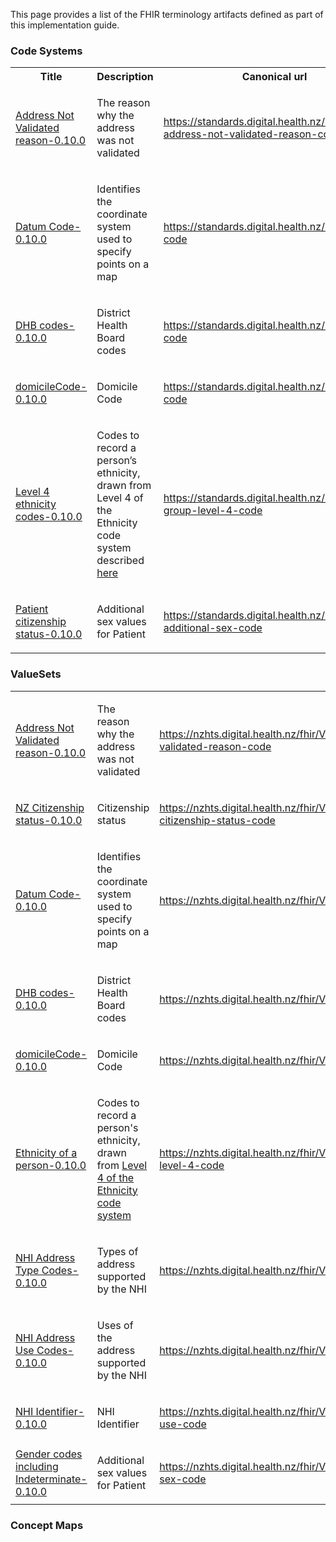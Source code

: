 This page provides a list of the FHIR terminology artifacts defined as part of this implementation guide.
<h3>Code Systems</h3>
<table class='table table-bordered table-condensed'>
<tr><th>Title</th><th>Description</th><th>Canonical url</th></tr>
<tr>
<td><a href="CodeSystem-AddressNotValidated.html">Address Not Validated reason-0.10.0</a> </td>
<td> <p>The reason why the address was not validated</p> </td>
<td> <a href="https://standards.digital.health.nz/ns/nhi-address-not-validated-reason-code">https://standards.digital.health.nz/ns/nhi-address-not-validated-reason-code</a></td>
</tr>
<tr>
<td><a href="CodeSystem-Datum.html">Datum Code-0.10.0</a> </td>
<td> <p>Identifies the coordinate system used to specify points on a map</p> </td>
<td> <a href="https://standards.digital.health.nz/ns/datum-code">https://standards.digital.health.nz/ns/datum-code</a></td>
</tr>
<tr>
<td><a href="CodeSystem-dhb-code.html">DHB codes-0.10.0</a> </td>
<td> <p>District Health Board codes</p> </td>
<td> <a href="https://standards.digital.health.nz/ns/dhb-code">https://standards.digital.health.nz/ns/dhb-code</a></td>
</tr>
<tr>
<td><a href="CodeSystem-domicile-code.html">domicileCode-0.10.0</a> </td>
<td> <p>Domicile Code</p> </td>
<td> <a href="https://standards.digital.health.nz/ns/domicile-code">https://standards.digital.health.nz/ns/domicile-code</a></td>
</tr>
<tr>
<td><a href="CodeSystem-ethnicityL4.html">Level 4 ethnicity codes-0.10.0</a> </td>
<td> <p>Codes to record a person’s ethnicity, drawn from Level 4 of the Ethnicity code system 
described <a href="http://aria.stats.govt.nz/aria/#ClassificationView:uri=http://stats.govt.nz/cms/ClassificationVersion/YVqOcFHSlguKkT17">here</a></p> </td>
<td> <a href="https://standards.digital.health.nz/ns/ethnic-group-level-4-code">https://standards.digital.health.nz/ns/ethnic-group-level-4-code</a></td>
</tr>
<tr>
<td><a href="CodeSystem-nz-additional-sex-code.html">Patient citizenship status-0.10.0</a> </td>
<td> <p>Additional sex values for Patient</p> </td>
<td> <a href="https://standards.digital.health.nz/ns/nz-additional-sex-code">https://standards.digital.health.nz/ns/nz-additional-sex-code</a></td>
</tr>
</table>
<h3>ValueSets</h3>
<table class='table table-bordered table-condensed'>
<tr>
<td><a href="ValueSet-AddressNotValidatedReason.html">Address Not Validated reason-0.10.0</a> </td>
<td> <p>The reason why the address was not validated</p></td>
<td> <a href="https://nzhts.digital.health.nz/fhir/ValueSet/address-not-validated-reason-code">https://nzhts.digital.health.nz/fhir/ValueSet/address-not-validated-reason-code</a></td>
</tr>
<tr>
<td><a href="ValueSet-citizenship-status.html">NZ Citizenship status-0.10.0</a> </td>
<td> <p>Citizenship status</p></td>
<td> <a href="https://nzhts.digital.health.nz/fhir/ValueSet/nz-citizenship-status-code">https://nzhts.digital.health.nz/fhir/ValueSet/nz-citizenship-status-code</a></td>
</tr>
<tr>
<td><a href="ValueSet-Datum.html">Datum Code-0.10.0</a> </td>
<td> <p>Identifies the coordinate system used to specify points on a map</p></td>
<td> <a href="https://nzhts.digital.health.nz/fhir/ValueSet/datum-code">https://nzhts.digital.health.nz/fhir/ValueSet/datum-code</a></td>
</tr>
<tr>
<td><a href="ValueSet-dhb.html">DHB codes-0.10.0</a> </td>
<td> <p>District Health Board codes</p></td>
<td> <a href="https://nzhts.digital.health.nz/fhir/ValueSet/dhb-code">https://nzhts.digital.health.nz/fhir/ValueSet/dhb-code</a></td>
</tr>
<tr>
<td><a href="ValueSet-domicile-code.html">domicileCode-0.10.0</a> </td>
<td> <p>Domicile Code</p></td>
<td> <a href="https://nzhts.digital.health.nz/fhir/ValueSet/domicile-code">https://nzhts.digital.health.nz/fhir/ValueSet/domicile-code</a></td>
</tr>
<tr>
<td><a href="ValueSet-ethnicity.html">Ethnicity of a person-0.10.0</a> </td>
<td> <p>Codes to record a person&#39;s ethnicity, drawn from <a href="http://aria.stats.govt.nz/aria/#ClassificationView:uri=http://stats.govt.nz/cms/ClassificationVersion/YVqOcFHSlguKkT17">Level 4 of the Ethnicity code system</a></p></td>
<td> <a href="https://nzhts.digital.health.nz/fhir/ValueSet/ethnic-group-level-4-code">https://nzhts.digital.health.nz/fhir/ValueSet/ethnic-group-level-4-code</a></td>
</tr>
<tr>
<td><a href="ValueSet-nhi-address-type.html">NHI Address Type Codes-0.10.0</a> </td>
<td> <p>Types of address supported by the NHI</p></td>
<td> <a href="https://nzhts.digital.health.nz/fhir/ValueSet/addressType">https://nzhts.digital.health.nz/fhir/ValueSet/addressType</a></td>
</tr>
<tr>
<td><a href="ValueSet-nhi-address-use.html">NHI Address Use Codes-0.10.0</a> </td>
<td> <p>Uses of the address supported by the NHI</p></td>
<td> <a href="https://nzhts.digital.health.nz/fhir/ValueSet/nhiaddressUse">https://nzhts.digital.health.nz/fhir/ValueSet/nhiaddressUse</a></td>
</tr>
<tr>
<td><a href="ValueSet-NhiIdentifierUse.html">NHI Identifier-0.10.0</a> </td>
<td> <p>NHI Identifier</p></td>
<td> <a href="https://nzhts.digital.health.nz/fhir/ValueSet/nhi-identifier-use-code">https://nzhts.digital.health.nz/fhir/ValueSet/nhi-identifier-use-code</a></td>
</tr>
<tr>
<td><a href="ValueSet-nz-additional-sex-code.html">Gender codes including Indeterminate-0.10.0</a> </td>
<td> <p>Additional sex values for Patient</p></td>
<td> <a href="https://nzhts.digital.health.nz/fhir/ValueSet/nz-additional-sex-code">https://nzhts.digital.health.nz/fhir/ValueSet/nz-additional-sex-code</a></td>
</tr>
</table>
<h3>Concept Maps</h3>
<table class='table table-bordered table-condensed'>
</table>